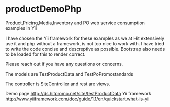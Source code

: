 # productDemoPhp
Product,Pricing,Media,Inventory and PO web service consumption examples in Yii


I have chosen the Yii framework for these examples as we at Hit extensively use it and php without a framework, is not too nice to work with. I have tried to write the code concise and descreptive as possible. Bootstrap also needs to be loaded for this to render correct.

Please reach out if you have any questions or concerns.

The models are TestProductData and TestPoPromostandards

The controller is SiteController and rest are views.

Demo page http://ds.hitpromo.net/site/testProductData
Yii framework http://www.yiiframework.com/doc/guide/1.1/en/quickstart.what-is-yii
